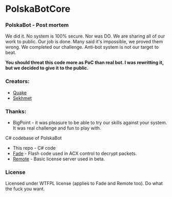 # PolskaBotCore

### PolskaBot - Post mortem
We did it. No system is 100% secure. Nor was DO. We are sharing all of our work to public. Our job is done. Many said it's impossible, we proved them wrong. We completed our challenge. Anti-bot system is not our target to beat.

**You should threat this code more as PoC than real bot. I was rewritting it, but we decided to give it to the public.**

### Creators:
- [Quake](https://github.com/CuteQuake)
- [Sekhmet](https://github.com/Sekhmet)

### Thanks:
- BigPoint - it was pleasure to be able to try our skills against your system. It was real challenge and fun to play with.

C# codebase of PolskaBot

- This repo - C# code
- [Fade](https://github.com/Sekhmet/PolskaBotFade) - Flash code used in ACX control to decrypt packets.
- [Remote](https://github.com/Sekhmet/PolskaBotRemote) - Basic license server used in beta.

### License
Licensed under WTFPL license (applies to Fade and Remote too). Do what the fuck you want.
